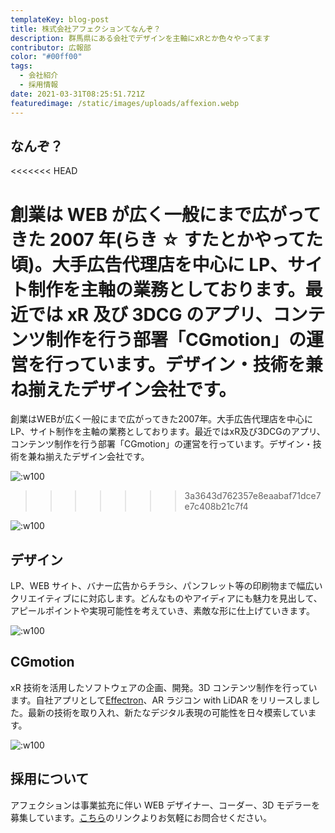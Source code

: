 ```yaml
---
templateKey: blog-post
title: 株式会社アフェクションてなんぞ？
description: 群馬県にある会社でデザインを主軸にxRとか色々やってます
contributor: 広報部
color: "#00ff00"
tags:
  - 会社紹介
  - 採用情報
date: 2021-03-31T08:25:51.721Z
featuredimage: /static/images/uploads/affexion.webp
---
```


## なんぞ？
<<<<<<< HEAD

創業は WEB が広く一般にまで広がってきた 2007 年(らき ☆ すたとかやってた頃)。大手広告代理店を中心に LP、サイト制作を主軸の業務としております。最近では xR 及び 3DCG のアプリ、コンテンツ制作を行う部署「CGmotion」の運営を行っています。デザイン・技術を兼ね揃えたデザイン会社です。
=======
創業はWEBが広く一般にまで広がってきた2007年。大手広告代理店を中心にLP、サイト制作を主軸の業務としております。最近ではxR及び3DCGのアプリ、コンテンツ制作を行う部署「CGmotion」の運営を行っています。デザイン・技術を兼ね揃えたデザイン会社です。

![:w100](/images/uploads/affexion.webp)
>>>>>>> 3a3643d762357e8eaabaf71dce7e7c408b21c7f4

![:w100](/images/uploads/affexion.png)

## デザイン

LP、WEB サイト、バナー広告からチラシ、パンフレット等の印刷物まで幅広いクリエイティブにに対応します。どんなものやアイディアにも魅力を見出して、アピールポイントや実現可能性を考えていき、素敵な形に仕上げていきます。

![:w100](/images/uploads/201203_affexion_lp_51.png)

## CGmotion

xR 技術を活用したソフトウェアの企画、開発。3D コンテンツ制作を行っています。自社アプリとして[Effectron](https://apps.apple.com/jp/app/effectron/id1526438768)、AR ラジコン with LiDAR をリリースしました。最新の技術を取り入れ、新たなデジタル表現の可能性を日々模索しています。

![:w100](/images/uploads/press_iphone.png)

## 採用について

アフェクションは事業拡充に伴い WEB デザイナー、コーダー、3D モデラーを募集しています。[こちら](https://affexion-blog.netlify.app/%E6%8E%A1%E7%94%A8%E6%83%85%E5%A0%B1-web%E3%83%87%E3%82%B6%E3%82%A4%E3%83%8A%E3%83%BC-%E3%82%B3%E3%83%BC%E3%83%80%E3%83%BC-3d%E3%83%A2%E3%83%87%E3%83%A9%E3%83%BC%E3%81%AE%E5%8B%9F%E9%9B%86%E3%81%AB%E3%81%A4%E3%81%84%E3%81%A6--wed-mar-31-2021-17-01-00-gmt-0900-%E6%97%A5%E6%9C%AC%E6%A8%99%E6%BA%96%E6%99%82/)のリンクよりお気軽にお問合せください。
